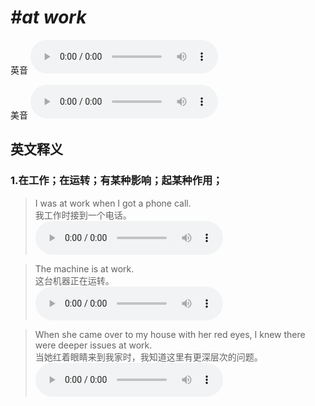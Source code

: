 # ***\#at work*** 
英音
<audio src="./media/at work1_AAC.aac" controls="controls"></audio>

美音
<audio src="./media/at work2_AAC.aac" controls="controls"></audio>



  

英文释义
---
### 1.**在工作；在运转；有某种影响；起某种作用；**  

 > I was at work when I got a phone call.   
 > 我工作时接到一个电话。    
<audio src="./media/21-work.aac" controls="controls"></audio>

 > The machine is at work.   
 > 这台机器正在运转。    
<audio src="./media/22-work.aac" controls="controls"></audio>

 > When she came over to my house with her red eyes, I knew there were deeper issues at work.  
 > 当她红着眼睛来到我家时，我知道这里有更深层次的问题。    
<audio src="./media/When she came over to my house with her red eyes, I knew there were deeper issues at work2_AAC.aac" controls="controls"></audio>


